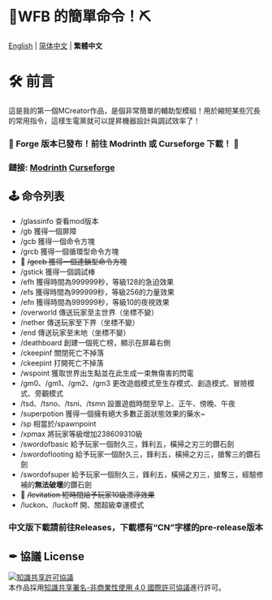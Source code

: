 # 💎WFB 的簡單命令！⛏
[English](https://github.com/WForst-Breeze/glassplus-developerkit/blob/main/README.md) | [简体中文](https://github.com/WForst-Breeze/glassplus-developerkit/blob/main/README_zhcn.md) | **繁體中文**
# 🛠 前言
這是我的第一個MCreator作品，是個非常簡單的輔助型模組！用於縮短某些冗長的常用指令，這樣生電黨就可以提昇機器設計與調試效率了！
### **📢 Forge 版本已發布！前往 Modrinth 或 Curseforge 下載！ 📢**
### **鏈接: [Modrinth](https://modrinth.com/mod/wfbs-ez-commands/) [Curseforge](https://www.curseforge.com/minecraft/mc-mods/wfbs-easy-commands)**
## 🕹 命令列表
* /glassinfo 查看mod版本
* /gb 獲得一個屏障
* /gcb 獲得一個命令方塊
* /grcb 獲得一個循環型命令方塊
* 🐞 ~~/gccb 獲得一個連鎖型命令方塊~~
* /gstick 獲得一個調試棒
* /efh 獲得時間為999999秒，等級128的急迫效果
* /efs 獲得時間為999999秒，等級256的力量效果
* /efn 獲得時間為999999秒，等級10的夜視效果
* /overworld 傳送玩家至主世界（坐標不變）
* /nether 傳送玩家至下界（坐標不變）
* /end 傳送玩家至末地（坐標不變）
* /deathboard 創建一個死亡榜，顯示在屏幕右側
* /ckeepinf 關閉死亡不掉落
* /ckeepint 打開死亡不掉落
* /wspoint 獲取世界出生點並在此生成一束無傷害的閃電
* /gm0、/gm1、/gm2、/gm3 更改遊戲模式至生存模式、創造模式、冒險模式、旁觀模式
* /tsd、/tsno、/tsni、/tsmn 設置遊戲時間至早上、正午、傍晚、午夜
* /superpotion 獲得一個擁有絕大多數正面狀態效果的藥水~
* /sp 相當於/spawnpoint
* /xpmax 將玩家等級增加238609310級
* /swordofbasic 給予玩家一個耐久三，鋒利五，橫掃之刃三的鑽石劍
* /swordoflooting 給予玩家一個耐久三，鋒利五，橫掃之刃三，搶奪三的鑽石劍
* /swordofsuper 給予玩家一個耐久三，鋒利五，橫掃之刃三，搶奪三，經驗修補的**無法破壞**的鑽石劍
* 🐞 ~~/levitation 短時間給予玩家10級漂浮效果~~
* /luckon、/luckoff 開、關超級幸運模式
### 中文版下載請前往Releases，下載標有“CN”字樣的**pre-release**版本
## ✒ 協議 License
<a rel="license" href="http://creativecommons.org/licenses/by-nc/4.0/"><img alt="知識共享許可協議" style="border-width:0" src="https://i.creativecommons.org/l/by-nc/4.0/88x31.png" /></a><br />本作品採用<a rel="license" href="http://creativecommons.org/licenses/by-nc/4.0/">知識共享署名-非商業性使用 4.0 國際許可協議</a>進行許可。
